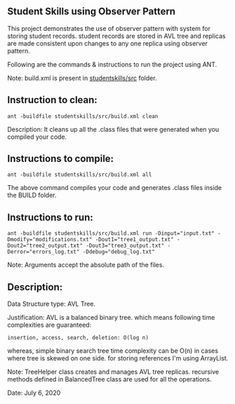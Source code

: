 ## Student Skills using Observer Pattern

This project demonstrates the use of observer pattern with system for storing student records. student records are stored in AVL tree and replicas are made consistent upon changes to any one replica using observer pattern.    

Following are the commands & instructions to run the project using ANT.

Note: build.xml is present in [studentskills/src](./studentskills/src/) folder.

## Instruction to clean:

```commandline
ant -buildfile studentskills/src/build.xml clean
```

Description: It cleans up all the .class files that were generated when you
compiled your code.

## Instructions to compile:

```commandline
ant -buildfile studentskills/src/build.xml all
```
The above command compiles your code and generates .class files inside the BUILD folder.

## Instructions to run:

```commandline
ant -buildfile studentskills/src/build.xml run -Dinput="input.txt" -Dmodify="modifications.txt" -Dout1="tree1_output.txt" -Dout2="tree2_output.txt" -Dout3="tree3_output.txt" -Derror="errors_log.txt" -Ddebug="debug_log.txt"
```
Note: Arguments accept the absolute path of the files.


## Description:

Data Structure type: AVL Tree.

Justification: AVL is a balanced binary tree. which means following time complexities are guaranteed:

```insertion, access, search, deletion: O(log n)```

whereas, simple binary search tree time complexity can be O(n) in cases where tree is skewed on one side.
for storing references I'm using ArrayList.

Note: TreeHelper class creates and manages AVL tree replicas. recursive methods defined in BalancedTree class are used for all the operations.    

Date:  July 6, 2020


